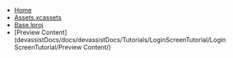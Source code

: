 <!-- docs/_sidebar.md -->
- [Home](/)
- [Assets.xcassets](devassistDocs/docs/devassistDocs/Tutorials/LoginScreenTutorial/LoginScreenTutorial/Assets.xcassets/)
- [Base.lproj](devassistDocs/docs/devassistDocs/Tutorials/LoginScreenTutorial/LoginScreenTutorial/Base.lproj/)
- [Preview Content](devassistDocs/docs/devassistDocs/Tutorials/LoginScreenTutorial/LoginScreenTutorial/Preview Content/)